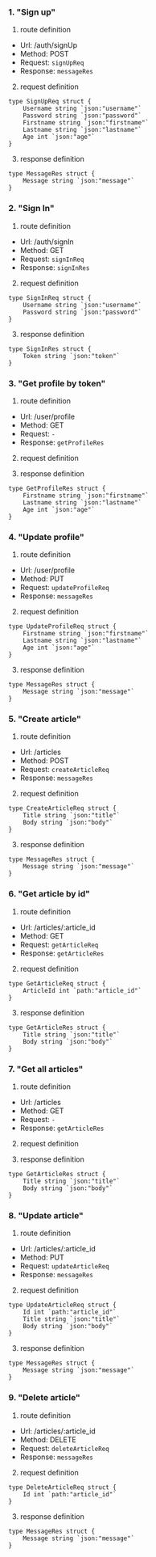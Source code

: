 ### 1. "Sign up"

1. route definition

- Url: /auth/signUp
- Method: POST
- Request: `signUpReq`
- Response: `messageRes`

2. request definition



```golang
type SignUpReq struct {
	Username string `json:"username"`
	Password string `json:"password"`
	Firstname string `json:"firstname"`
	Lastname string `json:"lastname"`
	Age int `json:"age"`
}
```


3. response definition



```golang
type MessageRes struct {
	Message string `json:"message"`
}
```

### 2. "Sign In"

1. route definition

- Url: /auth/signIn
- Method: GET
- Request: `signInReq`
- Response: `signInRes`

2. request definition



```golang
type SignInReq struct {
	Username string `json:"username"`
	Password string `json:"password"`
}
```


3. response definition



```golang
type SignInRes struct {
	Token string `json:"token"`
}
```

### 3. "Get profile by token"

1. route definition

- Url: /user/profile
- Method: GET
- Request: `-`
- Response: `getProfileRes`

2. request definition



3. response definition



```golang
type GetProfileRes struct {
	Firstname string `json:"firstname"`
	Lastname string `json:"lastname"`
	Age int `json:"age"`
}
```

### 4. "Update profile"

1. route definition

- Url: /user/profile
- Method: PUT
- Request: `updateProfileReq`
- Response: `messageRes`

2. request definition



```golang
type UpdateProfileReq struct {
	Firstname string `json:"firstname"`
	Lastname string `json:"lastname"`
	Age int `json:"age"`
}
```


3. response definition



```golang
type MessageRes struct {
	Message string `json:"message"`
}
```

### 5. "Create article"

1. route definition

- Url: /articles
- Method: POST
- Request: `createArticleReq`
- Response: `messageRes`

2. request definition



```golang
type CreateArticleReq struct {
	Title string `json:"title"`
	Body string `json:"body"`
}
```


3. response definition



```golang
type MessageRes struct {
	Message string `json:"message"`
}
```

### 6. "Get article by id"

1. route definition

- Url: /articles/:article_id
- Method: GET
- Request: `getArticleReq`
- Response: `getArticleRes`

2. request definition



```golang
type GetArticleReq struct {
	ArticleId int `path:"article_id"`
}
```


3. response definition



```golang
type GetArticleRes struct {
	Title string `json:"title"`
	Body string `json:"body"`
}
```

### 7. "Get all articles"

1. route definition

- Url: /articles
- Method: GET
- Request: `-`
- Response: `getArticleRes`

2. request definition



3. response definition



```golang
type GetArticleRes struct {
	Title string `json:"title"`
	Body string `json:"body"`
}
```

### 8. "Update article"

1. route definition

- Url: /articles/:article_id
- Method: PUT
- Request: `updateArticleReq`
- Response: `messageRes`

2. request definition



```golang
type UpdateArticleReq struct {
	Id int `path:"article_id"`
	Title string `json:"title"`
	Body string `json:"body"`
}
```


3. response definition



```golang
type MessageRes struct {
	Message string `json:"message"`
}
```

### 9. "Delete article"

1. route definition

- Url: /articles/:article_id
- Method: DELETE
- Request: `deleteArticleReq`
- Response: `messageRes`

2. request definition



```golang
type DeleteArticleReq struct {
	Id int `path:"article_id"`
}
```


3. response definition



```golang
type MessageRes struct {
	Message string `json:"message"`
}
```

